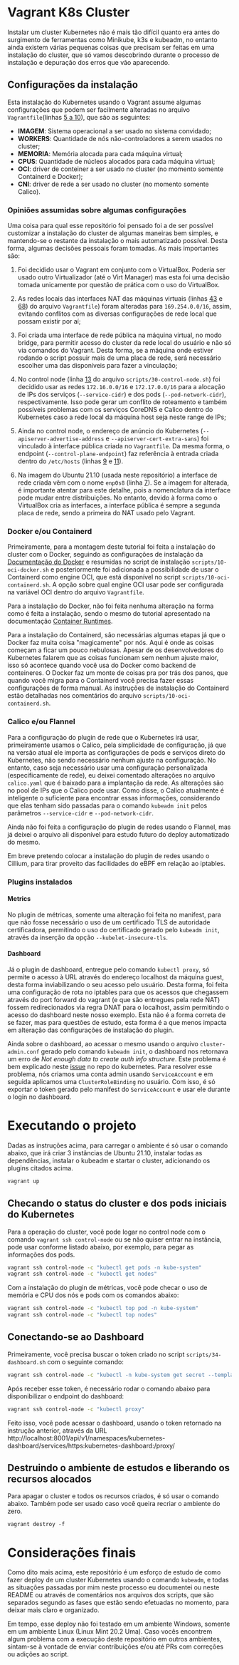 # Vagrant K8s Cluster

Instalar um cluster Kubernetes não é mais tão difícil quanto era antes do surgimento de ferramentas como Minikube, k3s e kubeadm, no entanto ainda existem várias pequenas coisas que precisam ser feitas em uma instalação do cluster, que só vamos descobrindo durante o processo de instalação e depuração dos erros que vão aparecendo.

## Configurações da instalação

Esta instalação do Kubernetes usando o Vagrant assume algumas configurações que podem ser facilmente alteradas no arquivo `Vagrantfile`(linhas [5 a 10](https://gitlab.com/devops-in-a-jar/vagrant-k8s-cluster/-/blob/main/Vagrantfile#L5-L10)), que são as seguintes:

* **IMAGEM**: Sistema operacional a ser usado no sistema convidado;
* **WORKERS**: Quantidade de nós não-controladores a serem usados no cluster;
* **MEMORIA**: Memória alocada para cada máquina virtual;
* **CPUS**: Quantidade de núcleos alocados para cada máquina virtual;
* **OCI**: driver de conteiner a ser usado no cluster (no momento somente Containerd e Docker);
* **CNI**: driver de rede a ser usado no cluster (no momento somente Calico).

### Opiniões assumidas sobre algumas configurações

Uma coisa para qual esse repositório foi pensado foi a de ser possível customizar a instalação do cluster de algumas maneiras bem simples, e mantendo-se o restante da instalação o mais automatizado possível. Desta forma, algumas decisões pessoais foram tomadas. As mais importantes são:

1. Foi decidido usar o Vagrant em conjunto com o VirtualBox. Poderia ser usado outro Virtualizador (até o Virt Manager) mas esta foi uma decisão tomada unicamente por questão de prática com o uso do VirtualBox.

2. As redes locais das interfaces NAT das máquinas virtuais (linhas [43](https://gitlab.com/devops-in-a-jar/vagrant-k8s-cluster/-/blob/main/Vagrantfile#L43) e [68](https://gitlab.com/devops-in-a-jar/vagrant-k8s-cluster/-/blob/main/Vagrantfile#L68)) do arquivo `Vagrantfile`) foram alteradas para `169.254.0.0/16`, assim, evitando conflitos com as diversas configurações de rede local que possam existir por aí;

3. Foi criada uma interface de rede pública na máquina virtual, no modo bridge, para permitir acesso do cluster da rede local do usuário e não só via comandos do Vagrant. Desta forma, se a máquina onde estiver rodando o script possuir mais de uma placa de rede, será necessário escolher uma das disponíveis para fazer a vinculação;

4. No control node (linha [13](https://gitlab.com/devops-in-a-jar/vagrant-k8s-cluster/-/blob/main/scripts/30-control-node.sh#L13) do arquivo `scripts/30-control-node.sh`) foi decidido usar as redes `172.16.0.0/16` e `172.17.0.0/16` para a alocação de IPs dos serviços (`--service-cidr`) e dos pods (`--pod-network-cidr`), respectivamente. Isso pode gerar um conflito de roteamento e também possíveis problemas com os serviços CoreDNS e Calico dentro do Kubernetes caso a rede local da máquina host seja neste range de IPs;

5. Ainda no control node, o endereço de anúncio do Kubernetes (`--apiserver-advertise-address` e `--apiserver-cert-extra-sans`) foi vinculado à interface pública criada no `Vagrantfile`. Da mesma forma, o endpoint (`--control-plane-endpoint`) faz referência à entrada criada dentro do `/etc/hosts` (linhas [9](https://gitlab.com/devops-in-a-jar/vagrant-k8s-cluster/-/blob/main/scripts/30-control-node.sh#L9) e [11](https://gitlab.com/devops-in-a-jar/vagrant-k8s-cluster/-/blob/main/scripts/30-control-node.sh#L11)).

6. Na imagem do Ubuntu 21.10 (usada neste repositório) a interface de rede criada vêm com o nome `enp0s8` (linha [7](https://gitlab.com/devops-in-a-jar/vagrant-k8s-cluster/-/blob/main/scripts/30-control-node.sh#L7)). Se a imagem for alterada, é importante atentar para este detalhe, pois a nomenclatura da interface pode mudar entre distribuições. No entanto, devido à forma como o VirtualBox cria as interfaces, a interface pública é sempre a segunda placa de rede, sendo a primeira do NAT usado pelo Vagrant.

### Docker e/ou Containerd

Primeiramente, para a montagem deste tutorial foi feita a instalação do cluster com o Docker, seguindo as configurações de instalação da [Documentação do Docker](https://docs.docker.com/engine/install/) e resumidas no script de instalação `scripts/10-oci-docker.sh` e posteriormente foi adicionada a possibilidade de usar o Containerd como engine OCI, que está disponível no script `scripts/10-oci-containerd.sh`. A opção sobre qual engine OCI usar pode ser configurada na variável OCI dentro do arquivo `Vagrantfile`.

Para a instalação do Docker, não foi feita nenhuma alteração na forma como é feita a instalação, sendo o mesmo do tutorial apresentado na documentação [Container Runtimes](https://kubernetes.io/docs/setup/production-environment/container-runtimes/#docker).

Para a instalação do Containerd, são necessárias algumas etapas já que o Docker faz muita coisa "magicamente" por nós. Aqui é onde as coisas começam a ficar um pouco nebulosas. Apesar de os desenvolvedores do Kubernetes falarem que as coisas funcionam sem nenhum ajuste maior, isso só acontece quando você usa do Docker como backend de conteineres. O Docker faz um monte de coisas pra por trás dos panos, que quando você migra para o Containerd você precisa fazer essas configurações de forma manual. As instruções de instalação do Containerd estão detalhadas nos comentários do arquivo `scripts/10-oci-containerd.sh`.

### Calico e/ou Flannel

Para a configuração do plugin de rede que o Kubernetes irá usar, primeiramente usamos o Calico, pela simplicidade de configuração, já que na versão atual ele importa as configurações de pods e serviços direto do Kubernetes, não sendo necessário nenhum ajuste na configuração. No entanto, caso seja necessário usar uma configuração personalizada (especificamente de rede), eu deixei comentado alterações no arquivo `calico.yaml` que é baixado para a implantação da rede. As alterações são no pool de IPs que o Calico pode usar. Como disse, o Calico atualmente é inteligente o suficiente para encontrar essas informações, considerando que elas tenham sido passadas para o comando `kubeadm init` pelos parâmetros `--service-cidr` e `--pod-network-cidr`.

Ainda não foi feita a configuração do plugin de redes usando o Flannel, mas já deixei o arquivo ali disponível para estudo futuro do deploy automatizado do mesmo.

Em breve pretendo colocar a instalação do plugin de redes usando o Cillium, para tirar proveito das facilidades do eBPF em relação ao iptables.

### Plugins instalados

#### Metrics

No plugin de métricas, somente uma alteração foi feita no manifest, para que não fosse necessário o uso de um certificado TLS de autoridade certificadora, permitindo o uso do certificado gerado pelo `kubeadm init`, através da inserção da opção `--kubelet-insecure-tls`.

#### Dashboard

Já o plugin de dashboard, entregue pelo comando `kubectl proxy`, só permite o acesso à URL através do endereço localhost da máquina guest, desta forma inviabilizando o seu acesso pelo usuário. Desta forma, foi feita uma configuração de rota no iptables para que os acessos que chegassem através do port forward do vagrant (e que são entregues pela rede NAT) fossem redirecionados via regra DNAT para o localhost, assim permitindo o acesso do dashboard neste nosso exemplo. Esta não é a forma correta de se fazer, mas para questões de estudo, esta forma é a que menos impacta em alteração das configurações de instalação do plugin.

Ainda sobre o dashboard, ao acessar o mesmo usando o arquivo `cluster-admin.conf` gerado pelo comando `kubeadm init`, o dashboard nos retornava um erro de *Not enough data to create auth info structure*. Este problema é bem explicado neste [issue](https://github.com/kubernetes/dashboard/issues/2474) no repo do kubernetes. Para resolver esse problema, nós criamos uma conta admin usando `ServiceAccount` e em seguida aplicamos uma `ClusterRoleBinding` no usuário. Com isso, é só exportar o token gerado pelo manifest do `ServiceAccount` e usar ele durante o login no dashboard.

# Executando o projeto

Dadas as instruções acima, para carregar o ambiente é só usar o comando abaixo, que irá criar 3 instâncias de Ubuntu 21.10, instalar todas as dependências, instalar o kubeadm e startar o cluster, adicionando os plugins citados acima.

```bash
vagrant up
```

## Checando o status do cluster e dos pods iniciais do Kubernetes

Para a operação do cluster, você pode logar no control node com o comando `vagrant ssh control-node` ou se não quiser entrar na instância, pode usar conforme listado abaixo, por exemplo, para pegar as informações dos pods.

```bash
vagrant ssh control-node -c "kubectl get pods -n kube-system"
vagrant ssh control-node -c "kubectl get nodes"
```

Com a instalação do plugin de métricas, você pode checar o uso de memória e CPU dos nós e pods com os comandos abaixo:

```bash
vagrant ssh control-node -c "kubectl top pod -n kube-system"
vagrant ssh control-node -c "kubectl top nodes"
```

## Conectando-se ao Dashboard

Primeiramente, você precisa buscar o token criado no script `scripts/34-dashboard.sh` com o seguinte comando:

```bash
vagrant ssh control-node -c "kubectl -n kube-system get secret --template='{{.data.token}}' \$(kubectl -n kube-system get secret | grep admin-user | awk '{print \$1}') | base64 --decode ; echo"
```

Após receber esse token, é necessário rodar o comando abaixo para disponibilizar o endpoint do dashboard:

```bash
vagrant ssh control-node -c "kubectl proxy"

```

Feito isso, você pode acessar o dashboard, usando o token retornado na instrução anterior, através da URL http://localhost:8001/api/v1/namespaces/kubernetes-dashboard/services/https:kubernetes-dashboard:/proxy/

## Destruindo o ambiente de estudos e liberando os recursos alocados

Para apagar o cluster e todos os recursos criados, é só usar o comando abaixo. Também pode ser usado caso você queira recriar o ambiente do zero.

```
vagrant destroy -f
```

# Considerações finais

Como dito mais acima, este repositório é um esforço de estudo de como fazer deploy de um cluster Kubernetes usando o comando `kubeadm`, e todas as situações passadas por mim neste processo eu documentei ou neste README ou através de comentários nos arquivos dos scripts, que são separados segundo as fases que estão sendo efetuadas no momento, para deixar mais claro e organizado.

Em tempo, esse deploy não foi testado em um ambiente Windows, somente em um ambiente Linux (Linux Mint 20.2 Uma). Caso vocês encontrem algum problema com a execução deste repositório em outros ambientes, sintam-se à vontade de enviar contribuições e/ou até PRs com correções ou adições ao script.
